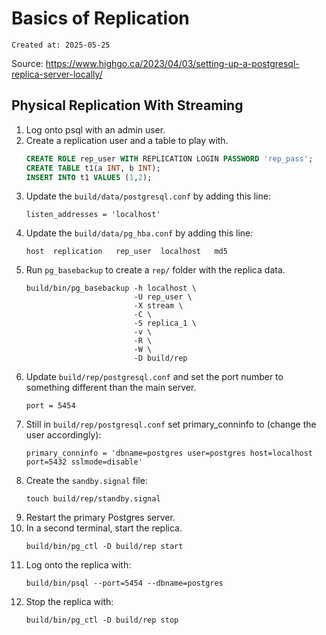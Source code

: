 # Basics of Replication

```
Created at: 2025-05-25
```

Source:
https://www.highgo.ca/2023/04/03/setting-up-a-postgresql-replica-server-locally/

## Physical Replication With Streaming

1. Log onto psql with an admin user.
2. Create a replication user and a table to play with.
   ```sql
   CREATE ROLE rep_user WITH REPLICATION LOGIN PASSWORD 'rep_pass';
   CREATE TABLE t1(a INT, b INT);
   INSERT INTO t1 VALUES (1,2);
   ```
3. Update the `build/data/postgresql.conf` by adding this line:
   ```
   listen_addresses = 'localhost'
   ```
4. Update the `build/data/pg_hba.conf` by adding this line:
   ```
   host  replication   rep_user  localhost   md5
   ```
5. Run `pg_basebackup` to create a `rep/` folder with the replica data.
   ```
   build/bin/pg_basebackup -h localhost \
                           -U rep_user \
                           -X stream \
                           -C \
                           -S replica_1 \
                           -v \
                           -R \
                           -W \
                           -D build/rep
   ```
6. Update `build/rep/postgresql.conf` and set the port number to something
   different than the main server.
   ```
   port = 5454
   ```
7. Still in `build/rep/postgresql.conf` set primary_conninfo to (change the
   user accordingly):
   ```
   primary_conninfo = 'dbname=postgres user=postgres host=localhost port=5432 sslmode=disable'
   ```
8. Create the `sandby.signal` file:
   ```
   touch build/rep/standby.signal
   ```
9. Restart the primary Postgres server.
10. In a second terminal, start the replica.
    ```
    build/bin/pg_ctl -D build/rep start
    ```
11. Log onto the replica with:
    ```
    build/bin/psql --port=5454 --dbname=postgres
    ```
12. Stop the replica with:
    ```
    build/bin/pg_ctl -D build/rep stop
    ```

